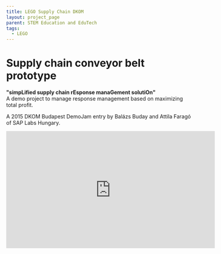 ```yaml
---
title: LEGO Supply Chain DKOM
layout: project_page
parent: STEM Education and EduTech
tags:
  - LEGO
---
```


# Supply chain conveyor belt prototype

**"simpLified supply chain rEsponse manaGement solutiOn"**\
A demo project to manage response management based on maximizing total profit.

A 2015 DKOM Budapest DemoJam entry by Balázs Buday and Attila Faragó of SAP Labs Hungary.

<iframe width="560" height="315" src="https://www.youtube.com/embed/A3siuXDSu9w" title="YouTube video player" frameborder="0" allow="accelerometer; autoplay; clipboard-write; encrypted-media; gyroscope; picture-in-picture; web-share" referrerpolicy="strict-origin-when-cross-origin" allowfullscreen></iframe>

